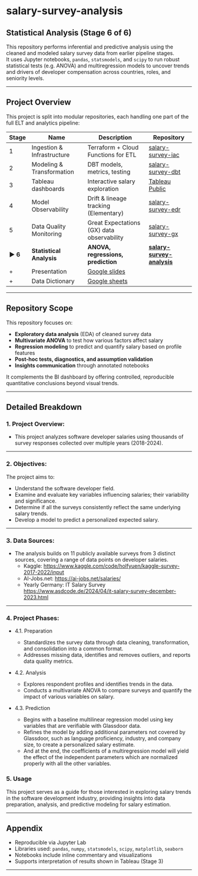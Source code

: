 # salary-survey-analysis

## Statistical Analysis (Stage 6 of 6)

This repository performs inferential and predictive analysis using the cleaned and modeled salary survey data from earlier pipeline stages.  
It uses Jupyter notebooks, `pandas`, `statsmodels`, and `scipy` to run robust statistical tests (e.g. ANOVA) and multiregression models to uncover trends and drivers of developer compensation across countries, roles, and seniority levels.

---

## Project Overview

This project is split into modular repositories, each handling one part of the full ELT and analytics pipeline:

| Stage | Name                        | Description                                | Repository |
|-------|-----------------------------|--------------------------------------------|------------|
| 1     | Ingestion & Infrastructure  | Terraform + Cloud Functions for ETL        | [salary-survey-iac](https://github.com/Viktor-Soltesz/salary-survey-iac) |
| 2     | Modeling & Transformation   | DBT models, metrics, testing               | [salary-survey-dbt](https://github.com/Viktor-Soltesz/salary-survey-dbt) |
| 3     | Tableau dashboards          | Interactive salary exploration             | [Tableau Public](https://public.tableau.com/app/profile/viktor.solt.sz/viz/SoftwareDeveloperSalaries/Dashboard) |
| 4     | Model Observability         | Drift & lineage tracking (Elementary)      | [salary-survey-edr](https://github.com/Viktor-Soltesz/salary-survey-edr) |
| 5     | Data Quality Monitoring     | Great Expectations (GX) data observability  | [salary-survey-gx](https://github.com/Viktor-Soltesz/salary-survey-gx) |
| **▶️ 6** | **Statistical Analysis**    | **ANOVA, regressions, prediction**   | **[salary-survey-analysis](https://github.com/Viktor-Soltesz/salary-survey-analysis)** |
| +     | Presentation   |  [Google slides](https://docs.google.com/presentation/d/1BHC6QnSpObVpulEcyDLXkW-6YLo2hpnwQ3miQg43iBg/edit?slide=id.g3353e8463a7_0_28#slide=id.g3353e8463a7_0_28) |
| +     | Data Dictionary | [Google sheets](https://docs.google.com/spreadsheets/d/1cTikHNzcw3e-gH3N8F4VX-viYlCeLbm5JkFE3Wdcnjo/edit?gid=0#gid=0) |

---

## Repository Scope

This repository focuses on:
- **Exploratory data analysis** (EDA) of cleaned survey data
- **Multivariate ANOVA** to test how various factors affect salary
- **Regression modeling** to predict and quantify salary based on profile features
- **Post-hoc tests, diagnostics, and assumption validation**
- **Insights communication** through annotated notebooks

It complements the BI dashboard by offering controlled, reproducible quantitative conclusions beyond visual trends.

---

## Detailed Breakdown

### 1. Project Overview:
- This project analyzes software developer salaries using thousands of survey responses collected over multiple years (2018-2024).

---

### 2. Objectives:
The project aims to:
- Understand the software developer field.
- Examine and evaluate key variables influencing salaries; their variability and significance.
- Determine if all the surveys consistently reflect the same underlying salary trends.
- Develop a model to predict a personalized expected salary.

---

### 3. Data Sources:
- The analysis builds on 11 publicly available surveys from 3 distinct sources, covering a range of data points on developer salaries.
  - Kaggle: https://www.kaggle.com/code/holfyuen/kaggle-survey-2017-2022/input
  - AI-Jobs.net:	https://ai-jobs.net/salaries/
  - Yearly Germany: IT Salary Survey https://www.asdcode.de/2024/04/it-salary-survey-december-2023.html

---

### 4. Project Phases:

- 4.1. Preparation
  - Standardizes the survey data through data cleaning, transformation, and consolidation into a common format.
  - Addresses missing data, identifies and removes outliers, and reports data quality metrics.

- 4.2. Analysis
  - Explores respondent profiles and identifies trends in the data.
  - Conducts a multivariate ANOVA to compare surveys and quantify the impact of various variables on salary.

- 4.3. Prediction
  - Begins with a baseline multilinear regression model using key variables that are verifiable with Glassdoor data.
  - Refines the model by adding additional parameters not covered by Glassdoor, such as language proficiency, industry, and company size, to create a personalized salary estimate.
  - And at the end, the coefficients of a multiregression model will yield the effect of the independent parameters which are normalized properly with all the other variables. 

### 5. Usage
This project serves as a guide for those interested in exploring salary trends 
in the software development industry, providing insights into data preparation, 
analysis, and predictive modeling for salary estimation.

---

## Appendix

- Reproducible via Jupyter Lab
- Libraries used: `pandas`, `numpy`, `statsmodels`, `scipy`, `matplotlib`, `seaborn`
- Notebooks include inline commentary and visualizations
- Supports interpretation of results shown in Tableau (Stage 3)

---

